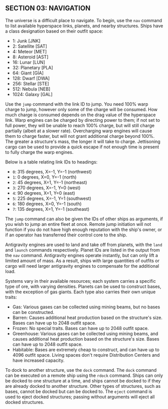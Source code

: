 ## SECTION 03: NAVIGATION

The universe is a difficult place to navigate. To begin, use the `nav` command to list available hyperspace links, planets, and nearby structures. Ships have a class designation based on their outfit space:

- 1: Junk [JNK]
- 2: Satellite [SAT]
- 4: Meteor [MET]
- 8: Asteroid [AST]
- 16: Lunar [LUN]
- 32: Planetary [PLA]
- 64: Giant [GIA]
- 128: Dwarf [DWA]
- 256: Stellar [STE]
- 512: Nebula [NEB]
- 1024: Galaxy [GAL]

Use the `jump` command with the link ID to jump. You need 100% warp charge to jump, however only some of the charge will be consumed. How much charge is consumed depends on the drag value of the hyperspace link. Warp engines can be charged by directing power to them; if not set to full power, they will be unable to reach 100% charge, but will still charge partially (albeit at a slower rate). Overcharging warp engines will cause them to charge faster, but will not grant additional charge beyond 100%. The greater a structure's mass, the longer it will take to charge. Jettisoning cargo can be used to provide a quick escape if not enough time is present to fully charge the warp engines.

Below is a table relating link IDs to headings:

- `0`: 315 degrees, X=-1, Y=-1 (northwest)
- `1`: 0 degrees, X=0, Y=-1 (north)
- `2`: 45 degrees, X=1, Y=-1 (northeast)
- `3`: 270 degrees, X=-1, Y=0 (west)
- `4`: 90 degrees, X=1, Y=0 (east)
- `5`: 225 degrees, X=-1, Y=1 (southwest)
- `6`: 180 degrees, X=0, Y=-1 (south)
- `7`: 135 degrees, X=1, Y=-1 (southeast)

The `jump` command can also be given the IDs of other ships as arguments, if you wish to jump an entire fleet at once. Remote jump initiation will not function if you do not have high enough reputation with the ship's owner, or if an operator has transferred their control core to the ship.

Antigravity engines are used to land and take off from planets, with the `land` and `launch` commands respectively. Planet IDs are listed in the output from the `nav` command. Antigravity engines operate instantly, but can only lift a limited amount of mass. As a result, ships with large quantities of outfits or cargo will need larger antigravity engines to compensate for the additional load.

Systems vary in their available resources; each system carries a specific type of ore, with varying densities. Planets can be used to construct bases, with the exception of gas giants. Each type also carries their own unique traits:

- Gas: Various gases can be collected using mining beams, but no bases can be constructed.
- Barren: Causes additional heat production based on the structure's size. Bases can have up to 2048 outfit space.
- Frozen: No special traits. Bases can have up to 2048 outfit space.
- Greenhouse: Various gases can be collected using mining beams, and causes additional heat production based on the structure's size. Bases can have up to 2048 outfit space.
- Habitable: Bases are extremely cheap to construct, and can have up to 4096 outfit space. Living spaces don't require Distribution Centers and have increased capacity.

To dock to another structure, use the `dock` command. The `dock` command can be executed on a remote ship using the `rdock` command. Ships can only be docked to one structure at a time, and ships cannot be docked to if they are already docked to another structure. Other types of structures, such as bases, cannot be docked but can be docked to. The `eject` command is used to eject docked structures; passing without arguments will eject all docked structures.
